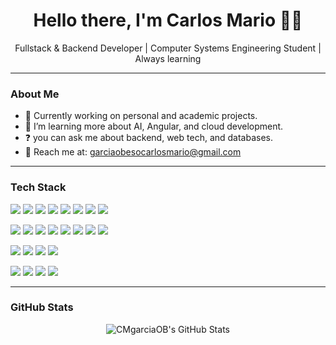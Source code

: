 <h1 align="center">Hello there, I'm Carlos Mario 🐱‍💻</h1>
<p align="center"> Fullstack & Backend Developer | Computer Systems Engineering Student | Always learning</p>

---

###  About Me

- 🔭 Currently working on personal and academic projects.
- 🌱 I’m learning more about AI, Angular, and cloud development.
- ❓ you can ask me about backend, web tech, and databases.
- 📩 Reach me at: garciaobesocarlosmario@gmail.com 

---

###  Tech Stack

<!-- Frontend -->
<p align="left">
  <img src="https://img.shields.io/badge/angular-DD0031?style=for-the-badge&logo=angular&logoColor=white"/>
  <img src="https://img.shields.io/badge/react-61DAFB?style=for-the-badge&logo=react&logoColor=black"/>
  <img src="https://img.shields.io/badge/typescript-3178C6?style=for-the-badge&logo=typescript&logoColor=white"/>
  <img src="https://img.shields.io/badge/javascript-F7DF1E?style=for-the-badge&logo=javascript&logoColor=white"/>
  <img src="https://img.shields.io/badge/html5-E34F26?style=for-the-badge&logo=html5&logoColor=white"/>
  <img src=https://img.shields.io/badge/Tailwind-38B2AC?style=for-the-badge&logo=tailwind-css&logoColor=white>
  <img src="https://img.shields.io/badge/PrimeNG-0052CC?style=for-the-badge&logo=primeng&logoColor=white"/>
  <img src="https://img.shields.io/badge/flutter-02569B?style=for-the-badge&logo=flutter&logoColor=white"/>
</p>

<!-- Backend -->
<p align="left">
  <img src="https://img.shields.io/badge/Java-ED8B00?style=for-the-badge&logo=openjdk&logoColor=white"/>
  <img src="https://img.shields.io/badge/python-3776AB?style=for-the-badge&logo=python&logoColor=white"/>
  <img src="https://img.shields.io/badge/node.js-339933?style=for-the-badge&logo=node.js&logoColor=white"/>
  <img src="https://img.shields.io/badge/express.js-000000?style=for-the-badge&logo=express&logoColor=white"/>
  <img src="https://img.shields.io/badge/.NET-512BD4?style=for-the-badge&logo=dotnet&logoColor=white"/>
  <img src="https://img.shields.io/badge/C%23-239120?style=for-the-badge&logo=unity&logoColor=white"/>
  <img src="https://img.shields.io/badge/go-00ADD8?style=for-the-badge&logo=go&logoColor=white"/>
  <img src="https://img.shields.io/badge/swift-FA7343?style=for-the-badge&logo=swift&logoColor=white"/>
</p>

<!-- Database -->
<p align="left">
  <img src="https://img.shields.io/badge/mysql-4479A1?style=for-the-badge&logo=mysql&logoColor=white"/>
  <img src="https://img.shields.io/badge/mongodb-47A248?style=for-the-badge&logo=mongodb&logoColor=white"/>
  <img src="https://img.shields.io/badge/postgresql-336791?style=for-the-badge&logo=postgresql&logoColor=white"/>
  <img src="https://img.shields.io/badge/sql-003B57?style=for-the-badge&logo=sqlite&logoColor=white"/>
</p>

<!-- Tools -->
<p align="left">
  <img src="https://img.shields.io/badge/git-F05032?style=for-the-badge&logo=git&logoColor=white"/>
  <img src="https://img.shields.io/badge/github-181717?style=for-the-badge&logo=github&logoColor=white"/>
  <img src="https://img.shields.io/badge/npm-CB3837?style=for-the-badge&logo=npm&logoColor=white"/>
  <img src="https://img.shields.io/badge/docker-2496ED?style=for-the-badge&logo=docker&logoColor=white"/>
</p>

---

###  GitHub Stats

<p align="center">
  <img src="https://github-readme-stats.vercel.app/api?username=CMgarciaOB&show_icons=true&theme=neon&rank_icon=github" alt="CMgarciaOB's GitHub Stats" />
</p>

